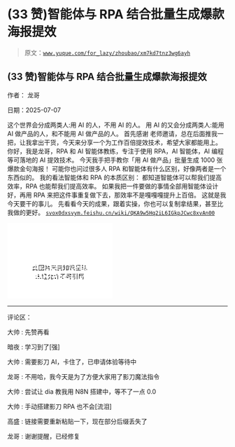 # (33 赞)智能体与 RPA 结合批量生成爆款海报提效

> 原文：[`www.yuque.com/for_lazy/zhoubao/xm7kd7tnz3wg6ayh`](https://www.yuque.com/for_lazy/zhoubao/xm7kd7tnz3wg6ayh)

## (33 赞)智能体与 RPA 结合批量生成爆款海报提效

作者： 龙哥

日期：2025-07-07

这个世界会分成两类人:用 AI 的人，不用 AI 的人。 用 AI 的又会分成两类人:能用 AI 做产品的人，和不能用 AI 做产品的人。 首先感谢
老师邀请，总在后面推我一把，让我拿出干货，今天来分享一个为工作百倍提效技术，希望大家都能用上。
你好，我是龙哥，RPA 和 AI 智能体教练，专注于使用 RPA，AI 智能体，AI 编程等可落地的 AI 提效技术。
今天我手把手教你「用 AI 做产品」批量生成 1000 张爆款金句海报！ 可能你也问过很多人 RPA 和智能体有什么区别，好像两者是一个东西似的。
我的看法智能体和 RPA 的本质区别： 都知道智能体可以帮我们提高效率，RPA 也能帮我们提高效率。
如果我把一件要做的事情全部用智能体设计好，再用 RPA 来把这件事重复做下去，那效率不是嘎嘎嘎提升上百倍。 这就是我今天要干的事儿。
先看看今天的成果，跟着实操，你也可以复制拿结果，甚至比我做的更好。 [`svox0dxsvym.feishu.cn/wiki/QKA9w5Hq2iL6IGkpJCwc8xvAn00`](https://svox0dxsvym.feishu.cn/wiki/QKA9w5Hq2iL6IGkpJCwc8xvAn00)

![](img/07b204bd3fa0949c8feb37d1a774bdee.png "None")

* * *

评论区：

大帅 : 先赞再看

暗夜 : 学习到了[强]

大帅 : 需要影刀 AI，卡住了，已申请体验等待中

龙哥 : 不用哈，我今天是为了方便大家用了影刀魔法指令

大帅 : 尝试让 dia 教我用 N8N 搭建中，等不了一点 0.0

大帅 : 手动搭建影刀 RPA 也不会[流泪]

高盛 : 链接需要重新粘贴一下，现在部分后缀丢失了

龙哥 : 谢谢提醒，已经修复